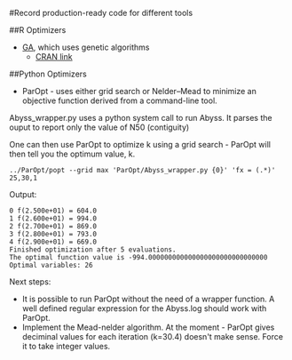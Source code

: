 #Record production-ready code for different tools  
 
##R Optimizers  
- [GA](R_optimizers/GA), which uses genetic algorithms  
	- [CRAN link](https://cran.r-project.org/web/packages/GA/index.html)  

##Python Optimizers  
- ParOpt - uses either grid search or Nelder–Mead to minimize an objective function derived from a command-line tool.


Abyss_wrapper.py uses a python system call to run Abyss. It parses the ouput to report only the value of N50 (contiguity)

One can then use ParOpt to optimize k using a grid search - ParOpt will then tell you the optimum value, k.

```../ParOpt/popt --grid max 'ParOpt/Abyss_wrapper.py {0}' 'fx = (.*)' 25,30,1```

Output:


``` 
0 f(2.500e+01) = 604.0
1 f(2.600e+01) = 994.0
2 f(2.700e+01) = 869.0
3 f(2.800e+01) = 793.0
4 f(2.900e+01) = 669.0
Finished optimization after 5 evaluations.
The optimal function value is -994.000000000000000000000000000000
Optimal variables: 26
```

Next steps:
- It is possible to run ParOpt without the need of a wrapper function. A well defined regular expression for the Abyss.log should work with ParOpt.
- Implement the Mead-nelder algorithm. At the moment - ParOpt gives deciminal values for each iteration (k=30.4) doesn't make sense. Force it to take integer values.
